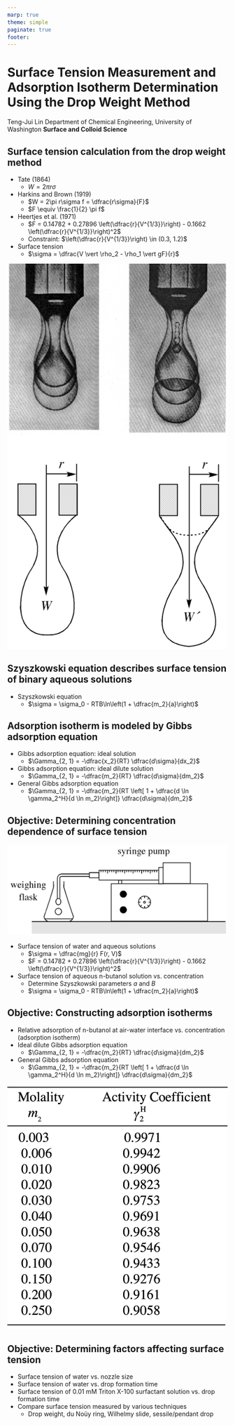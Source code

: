 ```yaml
---
marp: true
theme: simple
paginate: true
footer:
---
```


<!-- headingDivider: 2 -->
<!-- _class: cover -->
# Surface Tension Measurement and Adsorption Isotherm Determination Using the Drop Weight Method

Teng-Jui Lin
Department of Chemical Engineering, University of Washington
**Surface and Colloid Science**

## Surface tension calculation from the drop weight method
<!-- _class: sixty -->

- Tate (1864)
  - $W = 2\pi r\sigma$
- Harkins and Brown (1919)
  - $W = 2\pi r\sigma f = \dfrac{r\sigma}{F}$
  - $F \equiv \frac{1}{2} \pi f$
- Heertjes et al. (1971)
  - $F = 0.14782 + 0.27896 \left(\dfrac{r}{V^{1/3}}\right) - 0.1662 \left(\dfrac{r}{V^{1/3}}\right)^2$
  - Constraint: $\left(\dfrac{r}{V^{1/3}}\right) \in (0.3, 1.2)$
- Surface tension
  - $\sigma = \dfrac{V \vert \rho_2 - \rho_1 \vert gF}{r}$

![height:550px right](drop-formation.png)

## Szyszkowski equation describes surface tension of binary aqueous solutions
<!-- _class: sixty -->
- Szyszkowski equation
  - $\sigma = \sigma_0 - RTB\ln\left(1 + \dfrac{m_2}{a}\right)$

## Adsorption isotherm is modeled by Gibbs adsorption equation
<!-- _class: sixty -->
- Gibbs adsorption equation: ideal solution
  - $\Gamma_{2, 1} = -\dfrac{x_2}{RT} \dfrac{d\sigma}{dx_2}$
- Gibbs adsorption equation: ideal dilute solution
  - $\Gamma_{2, 1} = -\dfrac{m_2}{RT} \dfrac{d\sigma}{dm_2}$
- General Gibbs adsorption equation
  - $\Gamma_{2, 1} = -\dfrac{m_2}{RT \left[ 1 + \dfrac{d \ln \gamma_2^H}{d \ln m_2}\right]} \dfrac{d\sigma}{dm_2}$

## Objective: Determining concentration dependence of surface tension

![width:750px center](experimental-setup.png)

- Surface tension of water and aqueous solutions
  - $\sigma = \dfrac{mg}{r} F(r, V)$
  - $F = 0.14782 + 0.27896 \left(\dfrac{r}{V^{1/3}}\right) - 0.1662 \left(\dfrac{r}{V^{1/3}}\right)^2$
- Surface tension of aqueous n-butanol solution vs. concentration
  - Determine Szyszkowski parameters $a$ and $B$
  - $\sigma = \sigma_0 - RTB\ln\left(1 + \dfrac{m_2}{a}\right)$

## Objective: Constructing adsorption isotherms
<!-- _class: sixty -->
- Relative adsorption of n-butanol at air-water interface vs. concentration (adsorption isotherm)
- Ideal dilute Gibbs adsorption equation
  - $\Gamma_{2, 1} = -\dfrac{m_2}{RT} \dfrac{d\sigma}{dm_2}$
- General Gibbs adsorption equation
  - $\Gamma_{2, 1} = -\dfrac{m_2}{RT \left[ 1 + \dfrac{d \ln \gamma_2^H}{d \ln m_2}\right]} \dfrac{d\sigma}{dm_2}$

![width:400px](activity-coeff-table.png)

## Objective: Determining factors affecting surface tension

- Surface tension of water vs. nozzle size
- Surface tension of water vs. drop formation time
- Surface tension of 0.01 mM Triton X-100 surfactant solution vs. drop formation time
- Compare surface tension measured by various techniques
  - Drop weight, du Noüy ring, Wilhelmy slide, sessile/pendant drop
